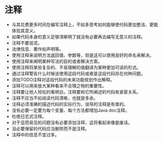 # 注释

- 与其花费更多时间在编写注释上，不如多思考如何能够使代码更加整洁、更能体现其意义。
- 如果代码本身的意义足够清晰明了就没有必要再去编写无意义的注释。
- 注释不要说谎。
- 法律信息、著作权声明等。
- 使用注释来说明方法返回值、参数等，但是这可以使用良好的命名来解决。
- 使用注释来阐明某种写法的目的或者解决方案。
- 使用注释将某些复杂的、不易理解的值翻译为某种更加可读的形式。
- 通过注释警告什么时候该使用这段代码或者是这段代码存在何种问题。
- 添加TODO注释对这段代码的未来功能规划作出解释。
- 注释可以用来放大某种看来不合理之物的重要性。
- 注释要让他人轻松的看明白，注释要和它所阐述的代码有紧密关系。
- 注释不应当不如阅读代码清晰，也就是多余。
- 注释必须准确的描述代码的实际行为，误导的注释是有害的。
- 没有必要一定要为每个变量、每个方法都增加Java doc注释。
- 杜绝日志式注释。
- 对于显而易见的问题没有必要添加注释，这将看起来像是废话。
- 没必要保留的代码应当删除而不是注释。
- 注释中的信息不宜过多。
